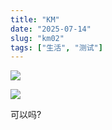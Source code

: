 ```yaml
---
title: "KM"
date: "2025-07-14"
slug: "km02"
tags: ["生活", "测试"]
---
```

![](https://prod-files-secure.s3.us-west-2.amazonaws.com/112d0858-5090-4d34-a606-b75eb8d65fd2/2c440099-43fe-48d8-8b77-f88fb0d68c3e/1000201192.jpg?X-Amz-Algorithm=AWS4-HMAC-SHA256&X-Amz-Content-Sha256=UNSIGNED-PAYLOAD&X-Amz-Credential=ASIAZI2LB4666I7US5PZ%2F20250724%2Fus-west-2%2Fs3%2Faws4_request&X-Amz-Date=20250724T141750Z&X-Amz-Expires=3600&X-Amz-Security-Token=IQoJb3JpZ2luX2VjEAQaCXVzLXdlc3QtMiJHMEUCIGYfpPD1gy7W4FJf8B0BhY3guxOYJ5uLs1eR1vpTK49mAiEAjOgICL7gosXNnAzB0mUsrdirkS8wf%2FR%2FWt8pjWweBwcq%2FwMILRAAGgw2Mzc0MjMxODM4MDUiDMsTvurkgZGSkilCcCrcAwN5aYq2DOPmTg5%2BNKRBcwMvhkeAMF8XLqUiDU1URrB3lpM4RHi5EspOZW6hQt%2BmRYixdkJL20cM26K%2FbzI54wOQeUvDrIQEpb3%2Be%2FgUTvorX5Vh4qhAOHnnPfgGNKaNo4vQY%2Bt%2F5Xdyxd0ZJFRkk%2FcLfeABnF9rfQqVh2YGmFu1%2FK11XCIkBQenntJtMWrNw8ckpwx0LumqmdaUy6MtbTOYo80lw%2FyVTen3n3Uqars8MGPWePi2B1NrZ%2BGdmJQW7g%2BTSqb%2BuKoyb%2Bbz0DMSS0%2FUGMKTkjL7v3w%2FUJnU4x82dh43MRKacXCDMaJghCX69TgkOFvCQSMroCzU%2FZw%2F4ArcxpQIbBydCqVc36J5v7CRjtFmT5Ymwr6SKp1eb6IdrInzIMON1w5FrFwii%2BQUj8ZeZegALoZfFEsobPMxJgpmKSi%2F%2BAzZ3La4Z%2FXSTAope7BbobFv0n7ssGM0PiAVoGQNd3got%2BN5s26LEjtaCuXfGNoOSB%2Bw6IppHNjfEHL1s%2FP1DKlk30BXGwOD%2ByFYRe9jezdaXD18P28ThAPleeemWGbLuW2kNY4E5YnX5DAn2rk33vFmkQxmAKTyyTAQ4xFRqxoLjJf5M7TNPOM9%2Fo5BnsYtFkJynLXahTapMOe%2FiMQGOqUBRL8gOfAOs2vEemDabWLpuntlF8fLd9YAKOaMPXgnpcb4V2xKNVg3%2BzZG%2B2tjj7gGgqhIayLMAwz4QuA8YW9ke%2BMdWPEJfthizmX1Az0CgWBD0%2BeXxLbyMocPbpIWyPe2pplKyxpJPJ4ZelWtrjaPc5vU%2BYmYsUH9U8%2FM1SGEJjU2l4Vq5J5x8awoGAKYO1Yx1tcsr%2BipOyPIKrlwQbTS0ec0pUbt&X-Amz-Signature=e8c805042076df27026aee91a12d6a6e1b8e6bd3fc03a9b5d2a6c527e93b5485&X-Amz-SignedHeaders=host&x-amz-checksum-mode=ENABLED&x-id=GetObject)


![](https://prod-files-secure.s3.us-west-2.amazonaws.com/112d0858-5090-4d34-a606-b75eb8d65fd2/fff59916-a50b-483b-9213-038d5e566803/1000200739.png?X-Amz-Algorithm=AWS4-HMAC-SHA256&X-Amz-Content-Sha256=UNSIGNED-PAYLOAD&X-Amz-Credential=ASIAZI2LB4666I7US5PZ%2F20250724%2Fus-west-2%2Fs3%2Faws4_request&X-Amz-Date=20250724T141750Z&X-Amz-Expires=3600&X-Amz-Security-Token=IQoJb3JpZ2luX2VjEAQaCXVzLXdlc3QtMiJHMEUCIGYfpPD1gy7W4FJf8B0BhY3guxOYJ5uLs1eR1vpTK49mAiEAjOgICL7gosXNnAzB0mUsrdirkS8wf%2FR%2FWt8pjWweBwcq%2FwMILRAAGgw2Mzc0MjMxODM4MDUiDMsTvurkgZGSkilCcCrcAwN5aYq2DOPmTg5%2BNKRBcwMvhkeAMF8XLqUiDU1URrB3lpM4RHi5EspOZW6hQt%2BmRYixdkJL20cM26K%2FbzI54wOQeUvDrIQEpb3%2Be%2FgUTvorX5Vh4qhAOHnnPfgGNKaNo4vQY%2Bt%2F5Xdyxd0ZJFRkk%2FcLfeABnF9rfQqVh2YGmFu1%2FK11XCIkBQenntJtMWrNw8ckpwx0LumqmdaUy6MtbTOYo80lw%2FyVTen3n3Uqars8MGPWePi2B1NrZ%2BGdmJQW7g%2BTSqb%2BuKoyb%2Bbz0DMSS0%2FUGMKTkjL7v3w%2FUJnU4x82dh43MRKacXCDMaJghCX69TgkOFvCQSMroCzU%2FZw%2F4ArcxpQIbBydCqVc36J5v7CRjtFmT5Ymwr6SKp1eb6IdrInzIMON1w5FrFwii%2BQUj8ZeZegALoZfFEsobPMxJgpmKSi%2F%2BAzZ3La4Z%2FXSTAope7BbobFv0n7ssGM0PiAVoGQNd3got%2BN5s26LEjtaCuXfGNoOSB%2Bw6IppHNjfEHL1s%2FP1DKlk30BXGwOD%2ByFYRe9jezdaXD18P28ThAPleeemWGbLuW2kNY4E5YnX5DAn2rk33vFmkQxmAKTyyTAQ4xFRqxoLjJf5M7TNPOM9%2Fo5BnsYtFkJynLXahTapMOe%2FiMQGOqUBRL8gOfAOs2vEemDabWLpuntlF8fLd9YAKOaMPXgnpcb4V2xKNVg3%2BzZG%2B2tjj7gGgqhIayLMAwz4QuA8YW9ke%2BMdWPEJfthizmX1Az0CgWBD0%2BeXxLbyMocPbpIWyPe2pplKyxpJPJ4ZelWtrjaPc5vU%2BYmYsUH9U8%2FM1SGEJjU2l4Vq5J5x8awoGAKYO1Yx1tcsr%2BipOyPIKrlwQbTS0ec0pUbt&X-Amz-Signature=38b3d8248f3a05cf6356b81bd8f759fb8f6d539217ac71c6dd7640add5704668&X-Amz-SignedHeaders=host&x-amz-checksum-mode=ENABLED&x-id=GetObject)


可以吗?

